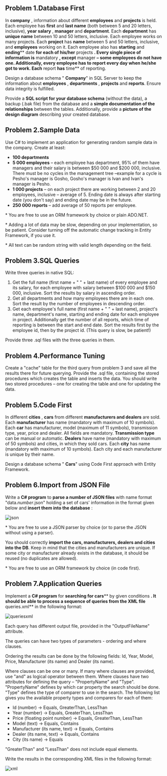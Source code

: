 ## Problem 1.Database First

In **company** , information about different **employees** and **projects** is held. Each employee has **first** and **last name** (both between 5 and 20 letters, inclusive), **year salary** , **manager** and **department**. Each **department** has **unique name** between 10 and 50 letters, inclusive. Each employee works on many projects. Each **project** has **name** between 5 and 50 letters, inclusive, and **employees** working on it. Each employee also has **starting** and **ending**** date **for each of his/her** projects **. Every single piece of information is** mandatory **, except** manager **– some employees do not have one. Additionally, every employee has to report every day when he/she got to work. Each** report **has** time** of reporting.

Design a database schema &quot; **Company**&quot; in SQL Server to keep the information about **employees** , **departments** , **projects** and **reports**. Ensure data integrity is fulfilled.

Provide a **SQL script for your database schema** (without the data), a backup (.bak file) from the database and a **simple documentation of the relationships** between the tables. Additionally, provide a **picture of the design diagram** describing your created database.

## Problem 2.Sample Data 

Use C# to implement an application for generating random sample data in the company. Create at least:

- **100 departments**
- **5 000 employees** – each employee has department, 95% of them have managers and their salary is between $50 000 and $200 000, inclusive. There must be no cycles in the management tree –example for a cycle is Pesho&#39;s manager is Gosho, Gosho&#39;s manager is Ivan and Ivan&#39;s manager is Pesho.
- **1 000 projects** – on each project there are working between 2 and 20 employees, inclusive – average of 5. Ending date is always after starting date (you don&#39;t say) and ending date may be in the future.
- **250 000 reports** – add average of 50 reports per employee.

\* You are free to use an ORM framework by choice or plain ADO.NET.

\* Adding a lot of data may be slow, depending on your implementation, so be patient. Consider turning off the automatic change tracking in Entity Framework, if you use it.

\* All text can be random string with valid length depending on the field.

## Problem 3.SQL Queries

Write three queries in native SQL:

1. Get the full name (first name + &quot; &quot; + last name) of every employee and its salary, for each employee with salary between $100 000 and $150 000, inclusive. Sort the results by salary in ascending order.
2. Get all departments and how many employees there are in each one. Sort the result by the number of employees in descending order.
3. Get each employee&#39;s full name (first name + &quot; &quot; + last name), project&#39;s name, department&#39;s name, starting and ending date for each employee in project. Additionally get the number of all reports, which time of reporting is between the start and end date. Sort the results first by the employee id, then by the project id. (This query is slow, be patient!)

Provide three .sql files with the three queries in them.

## Problem 4.Performance Tuning 

Create a &quot;cache&quot; table for the third query from problem 3 and save all the results there for future querying. Provide the .sql file, containing the stored procedures which creates the table and inserts the data. You should write two stored procedures – one for creating the table and one for updating the data.

## Problem 5.Code First 

In different **cities** , **cars** from different **manufacturers and dealers** are sold. Each **manufacturer** has name (mandatory with maximum of 10 symbols). Each **car** has manufacturer, model (maximum of 11 symbols), transmission type, year, price and dealer. All fields are mandatory. **Transmission type** can be manual or automatic. **Dealers** have name (mandatory with maximum of 50 symbols) and cities, in which they sold cars. Each **city** has name (mandatory with maximum of 10 symbols). Each city and each manufacturer is unique by their name.

Design a database schema &quot; **Cars**&quot; using Code First approach with Entity Framework.

## Problem 6.Import from JSON File 

Write a **C# program** to **parse a number of JSON files** with name format &quot;data._number_.json&quot; holding a set of cars&#39; information in the format given below and **insert them into the database** :

![json](https://user-images.githubusercontent.com/12698693/28158090-3f66d7fc-67c1-11e7-960e-17ab937319f4.jpg)

\* You are free to use a JSON parser by choice (or to parse the JSON without using a parser).

You should correctly **import the cars, manufacturers, dealers and cities into the DB**. Keep in mind that the cities and manufacturers are unique. If some city or manufacturer already exists in the database, it should be reused (no duplicates are allowed).

\* You are free to use an ORM framework by choice (in code first).

## Problem 7.Application Queries 

Implement a **C# program** for **searching for cars**** by given conditions **. It should be able to process a sequence of queries from the XML file** queries.xml** in the following format:

![queriesxml](https://user-images.githubusercontent.com/12698693/28158174-8b985d44-67c1-11e7-9ff3-abf32fc4e90a.png)

Each query has different output file, provided in the &quot;OutputFileName&quot; attribute.

The queries can have two types of parameters - ordering and where clauses.

Ordering the results can be done by the following fields: Id, Year, Model, Price, Manufacturer (its name) and Dealer (its name).

Where clauses can be one or many. If many where clauses are provided, use &quot;and&quot; as logical operator between them. Where clauses have two attributes for defining the query – &quot;PropertyName&quot; and &quot;Type&quot;. &quot;PropertyName&quot; defines by which car property the search should be done. &quot;Type&quot; defines the type of comparer to use in the search. The following list gives you the available property types and comparers for each of them:

- Id (number) -&gt; Equals, GreaterThan, LessThan
- Year (number) -&gt; Equals, GreaterThan, LessThan
- Price (floating point number) -&gt; Equals, GreaterThan, LessThan
- Model (text) -&gt; Equals, Contains
- Manufacturer (its name, text) -&gt; Equals, Contains
- Dealer (its name, text) -&gt; Equals, Contains
- City (its name) -&gt; Equals

&quot;GreaterThan&quot; and &quot;LessThan&quot; does not include equal elements.

Write the results in the corresponding XML files in the following format:

![xml](https://user-images.githubusercontent.com/12698693/28158200-a384305e-67c1-11e7-84f5-8740ef81026e.png)

